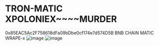 # TRON-MATIC XPOLONIEX~~~~MURDER
 0x85EAC5Ac2F758618dFa09bDbe0cf174e7d574D5B
BNB CHAIN MATIC WRAPE-x
![image](https://user-images.githubusercontent.com/106925214/184560438-0ecb6986-0dcd-42b4-8e66-79e436ed7473.png)
![image](https://user-images.githubusercontent.com/106925214/184560457-6064e68e-a7f5-4ab4-851b-0ac640ebe9f7.png)
